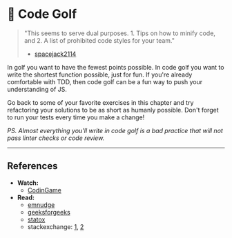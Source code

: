 # 🐔 Code Golf

> "This seems to serve dual purposes. 1. Tips on how to minify code, and 2. A list of prohibited code styles for your team."
>
> - [spacejack2114](https://www.reddit.com/r/programming/comments/kzx3te/comment/gjqyac0/?utm_source=share&utm_medium=web2x&context=3)

In golf you want to have the fewest points possible. In code golf you want to write the shortest function possible, just for fun. If you're already comfortable with TDD, then code golf can be a fun way to push your understanding of JS.

Go back to some of your favorite exercises in this chapter and try refactoring your solutions to be as short as humanly possible. Don't forget to run your tests every time you make a change!

_PS. Almost everything you'll write in code golf is a bad practice that will not pass linter checks or code review._

---

## References

- **Watch:**
  - [CodinGame](https://www.youtube.com/watch?v=F-xofAKUnHY)
- **Read:**
  - [emnudge](https://dev.to/emnudge/js-code-golfing-how-to-ruin-everyone-s-day-40h3)
  - [geeksforgeeks](https://www.geeksforgeeks.org/code-golfing-in-javascript/)
  - [statox](https://www.statox.fr/posts/2021/05/javascript_golf_tips/)
  - stackexchange: [1](https://codegolf.stackexchange.com/questions/2682/tips-for-golfing-in-javascript), [2](https://codegolf.stackexchange.com/questions/37624/tips-for-golfing-in-ecmascript-6-and-above)
